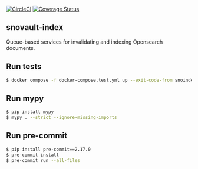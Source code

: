 [![CircleCI](https://dl.circleci.com/status-badge/img/gh/IGVF-DACC/snovault-index/tree/main.svg?style=svg)](https://dl.circleci.com/status-badge/redirect/gh/IGVF-DACC/snovault-index/tree/main)
[![Coverage Status](https://coveralls.io/repos/github/IGVF-DACC/snovault-index/badge.svg?branch=main)](https://coveralls.io/github/IGVF-DACC/snovault-index?branch=main)

## snovault-index

Queue-based services for invalidating and indexing Opensearch documents.

## Run tests
```bash
$ docker compose -f docker-compose.test.yml up --exit-code-from snoindex
```

## Run mypy
```bash
$ pip install mypy
$ mypy . --strict --ignore-missing-imports
```

## Run pre-commit
```bash
$ pip install pre-commit==2.17.0
$ pre-commit install
$ pre-commit run --all-files
```
